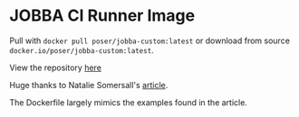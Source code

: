 # JOBBA CI Runner Image

Pull with `docker pull poser/jobba-custom:latest` or download from source `docker.io/poser/jobba-custom:latest`.

View the repository [here](https://hub.docker.com/repository/docker/poser/jobba-custom/general "poser/jobba-custom")

Huge thanks to Natalie Somersall's [article](https://some-natalie.dev/blog/kubernoodles-pt-5/ "Creating custom images for actions-runner-controller").

The Dockerfile largely mimics the examples found in the article.
